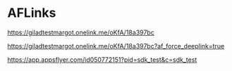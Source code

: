 # AFLinks

https://giladtestmargot.onelink.me/oKfA/18a397bc

https://giladtestmargot.onelink.me/oKfA/18a397bc?af_force_deeplink=true

https://app.appsflyer.com/id050772151?pid=sdk_test&c=sdk_test
